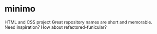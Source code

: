 # minimo
HTML and CSS project Great repository names are short and memorable. Need inspiration? How about refactored-funicular? 
